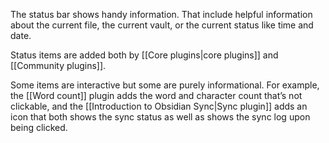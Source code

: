 The status bar shows handy information. That include helpful information about the current file, the current vault, or the current status like time and date.

Status items are added both by [[Core plugins|core plugins]] and [[Community plugins]].

Some items are interactive but some are purely informational. For example, the [[Word count]] plugin adds the word and character count that’s not clickable, and the [[Introduction to Obsidian Sync|Sync plugin]] adds an icon that both shows the sync status as well as shows the sync log upon being clicked.